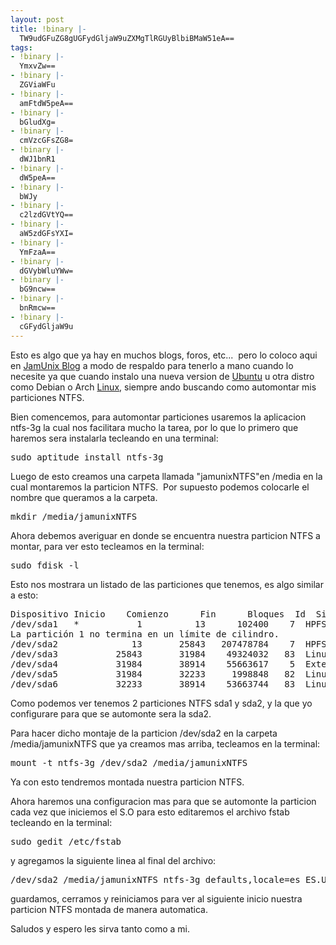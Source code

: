 ```yaml
---
layout: post
title: !binary |-
  TW9udGFuZG8gUGFydGljaW9uZXMgTlRGUyBlbiBMaW51eA==
tags:
- !binary |-
  YmxvZw==
- !binary |-
  ZGViaWFu
- !binary |-
  amFtdW5peA==
- !binary |-
  bGludXg=
- !binary |-
  cmVzcGFsZG8=
- !binary |-
  dWJ1bnR1
- !binary |-
  dW5peA==
- !binary |-
  bWJy
- !binary |-
  c2lzdGVtYQ==
- !binary |-
  aW5zdGFsYXI=
- !binary |-
  YmFzaA==
- !binary |-
  dGVybWluYWw=
- !binary |-
  bG9ncw==
- !binary |-
  bnRmcw==
- !binary |-
  cGFydGljaW9u
---
```

Esto es algo que ya hay en muchos blogs, foros, etc...  pero lo coloco aqui en <a href="http://blog.jam.net.ve/" target="_blank">JamUnix Blog</a> a modo de respaldo para tenerlo a mano cuando lo necesite ya que cuando instalo una nueva version de <a href="http://blog.jam.net.ve/category/ubuntu/" target="_blank">Ubuntu</a> u otra distro como Debian o Arch <a href="http://blog.jam.net.ve/category/linux/">Linux</a>, siempre ando buscando como automontar mis particiones NTFS.

Bien comencemos, para automontar particiones usaremos la aplicacion ntfs-3g la cual nos facilitara mucho la tarea, por lo que lo primero que haremos sera instalarla tecleando en una terminal:
<pre lang="bash" line="1" escaped="true">sudo aptitude install ntfs-3g</pre>
Luego de esto creamos una carpeta llamada "jamunixNTFS"en /media en la cual montaremos la particion NTFS.  Por supuesto podemos colocarle el nombre que queramos a la carpeta.
<pre lang="bash" line="1" escaped="true">mkdir /media/jamunixNTFS</pre>
Ahora debemos averiguar en donde se encuentra nuestra particion NTFS a montar, para ver esto tecleamos en la terminal:
<pre lang="bash" line="1" escaped="true">sudo fdisk -l</pre>
Esto nos mostrara un listado de las particiones que tenemos, es algo similar a esto:
<pre lang="text" line="1" escaped="true">Dispositivo Inicio    Comienzo      Fin      Bloques  Id  Sistema
/dev/sda1   *           1          13      102400    7  HPFS/NTFS
La partición 1 no termina en un límite de cilindro.
/dev/sda2              13       25843   207478784    7  HPFS/NTFS
/dev/sda3           25843       31984    49324032   83  Linux
/dev/sda4           31984       38914    55663617    5  Extendida
/dev/sda5           31984       32233     1998848   82  Linux swap / Solaris
/dev/sda6           32233       38914    53663744   83  Linux</pre>
Como podemos ver tenemos 2 particiones NTFS sda1 y sda2, y la que yo configurare para que se automonte sera la sda2.

Para hacer dicho montaje de la particion /dev/sda2 en la carpeta /media/jamunixNTFS que ya creamos mas arriba, tecleamos en la terminal:
<pre lang="bash" line="1" escaped="true">mount -t ntfs-3g /dev/sda2 /media/jamunixNTFS</pre>
Ya con esto tendremos montada nuestra particion NTFS.

Ahora haremos una configuracion mas para que se automonte la particion cada vez que iniciemos el S.O para esto editaremos el archivo fstab tecleando en la terminal:
<pre lang="bash" line="1" escaped="true">sudo gedit /etc/fstab</pre>
y agregamos la siguiente linea al final del archivo:
<pre lang="bash" line="1" escaped="true">/dev/sda2 /media/jamunixNTFS ntfs-3g defaults,locale=es_ES.UTF8 0 0</pre>
guardamos, cerramos y reiniciamos para ver al siguiente inicio nuestra particion NTFS montada de manera automatica.

Saludos y espero les sirva tanto como a mi.
